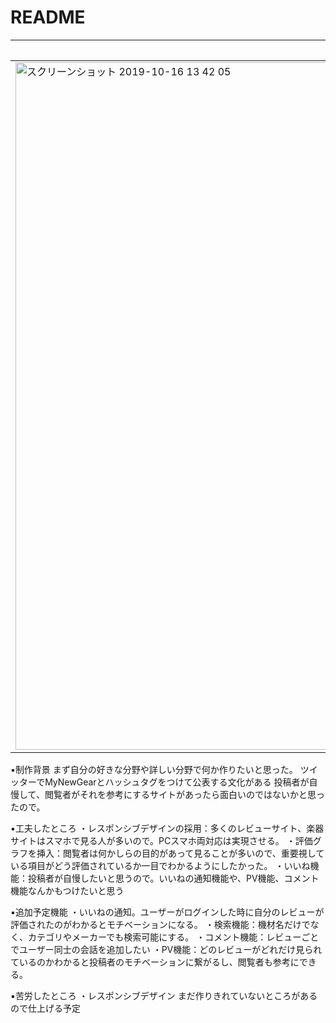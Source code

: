 # README

|PCサイズ|iPadサイズ|iPhoneサイズ|
|---|---|---|
|<img width="1100" alt="スクリーンショット 2019-10-16 13 42 05" src="https://user-images.githubusercontent.com/52661994/66889761-96ba7d00-f01e-11e9-9f7b-7bd87167385a.png">|<img width="600" alt="スクリーンショット 2019-10-16 13 47 31" src="https://user-images.githubusercontent.com/52661994/66889762-96ba7d00-f01e-11e9-8ddf-b04fcf9a549e.png">|<img width="400" alt="スクリーンショット 2019-10-16 13 47 57" src="https://user-images.githubusercontent.com/52661994/66889763-96ba7d00-f01e-11e9-8dd6-8babdb174e77.png">


▪️制作背景
まず自分の好きな分野や詳しい分野で何か作りたいと思った。
ツイッターでMyNewGearとハッシュタグをつけて公表する文化がある
投稿者が自慢して、閲覧者がそれを参考にするサイトがあったら面白いのではないかと思ったので。

▪️工夫したところ
・レスポンシブデザインの採用：多くのレビューサイト、楽器サイトはスマホで見る人が多いので。PCスマホ両対応は実現させる。
・評価グラフを挿入：閲覧者は何かしらの目的があって見ることが多いので、重要視している項目がどう評価されているか一目でわかるようにしたかった。
・いいね機能：投稿者が自慢したいと思うので。いいねの通知機能や、PV機能、コメント機能なんかもつけたいと思う

▪️追加予定機能
・いいねの通知。ユーザーがログインした時に自分のレビューが評価されたのがわかるとモチベーションになる。
・検索機能：機材名だけでなく、カテゴリやメーカーでも検索可能にする。
・コメント機能：レビューごとでユーザー同士の会話を追加したい
・PV機能：どのレビューがどれだけ見られているのかわかると投稿者のモチベーションに繋がるし、閲覧者も参考にできる。

▪️苦労したところ
・レスポンシブデザイン まだ作りきれていないところがあるので仕上げる予定
